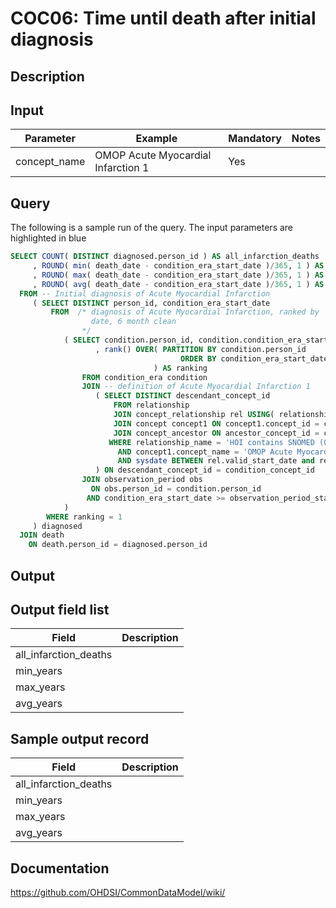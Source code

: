 <!---
Group:condition occurrence combinations
Name:COC06 Time until death after initial diagnosis
Author:Patrick Ryan
CDM Version: 5.0
-->

# COC06: Time until death after initial diagnosis

## Description
## Input

|  Parameter |  Example |  Mandatory |  Notes |
| --- | --- | --- | --- |
| concept_name | OMOP Acute Myocardial Infarction 1 | Yes |   |

## Query
The following is a sample run of the query. The input parameters are highlighted in  blue  

```sql
SELECT COUNT( DISTINCT diagnosed.person_id ) AS all_infarction_deaths
     , ROUND( min( death_date - condition_era_start_date )/365, 1 ) AS min_years
     , ROUND( max( death_date - condition_era_start_date )/365, 1 ) AS max_years
     , ROUND( avg( death_date - condition_era_start_date )/365, 1 ) AS avg_years
  FROM -- Initial diagnosis of Acute Myocardial Infarction
     ( SELECT DISTINCT person_id, condition_era_start_date
         FROM  /* diagnosis of Acute Myocardial Infarction, ranked by
                  date, 6 month clean
                */
            ( SELECT condition.person_id, condition.condition_era_start_date
                   , rank() OVER( PARTITION BY condition.person_id
                                      ORDER BY condition_era_start_date
                                ) AS ranking
                FROM condition_era condition
                JOIN -- definition of Acute Myocardial Infarction 1
                   ( SELECT DISTINCT descendant_concept_id
                       FROM relationship
                       JOIN concept_relationship rel USING( relationship_id ) 
                       JOIN concept concept1 ON concept1.concept_id = concept_id_1
                       JOIN concept_ancestor ON ancestor_concept_id = concept_id_2
                      WHERE relationship_name = 'HOI contains SNOMED (OMOP)'
                        AND concept1.concept_name = 'OMOP Acute Myocardial Infarction 1'
                        AND sysdate BETWEEN rel.valid_start_date and rel.valid_end_date
                   ) ON descendant_concept_id = condition_concept_id
                JOIN observation_period obs
                  ON obs.person_id = condition.person_id
                 AND condition_era_start_date >= observation_period_start_date + 180
            )
        WHERE ranking = 1
     ) diagnosed
  JOIN death 
    ON death.person_id = diagnosed.person_id
```

## Output

## Output field list

|  Field |  Description |
| --- | --- |
| all_infarction_deaths |   |
| min_years |   |
| max_years |   |
| avg_years |   |

## Sample output record

|  Field |  Description |
| --- | --- |
| all_infarction_deaths |   |
| min_years |   |
| max_years |   |
| avg_years |   |

## Documentation
https://github.com/OHDSI/CommonDataModel/wiki/
